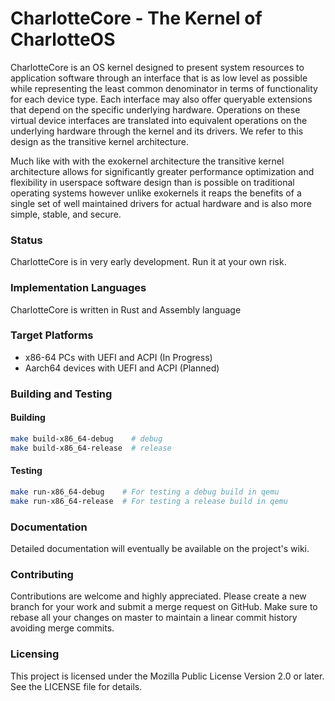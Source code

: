 # CharlotteCore - The Kernel of CharlotteOS

CharlotteCore is an OS kernel designed to present system resources to application software through an interface that is as low level as possible while representing the least common denominator in terms of functionality for each device type. Each interface may also offer queryable extensions that depend on the specific underlying hardware. Operations on these virtual device interfaces are translated into equivalent operations on the underlying hardware through the kernel and its drivers. We refer to this design as the transitive kernel architecture.

Much like with with the exokernel architecture the transitive kernel architecture allows for significantly greater performance optimization and flexibility in userspace software design than is possible on traditional operating systems however unlike exokernels it reaps the benefits of a single set of well maintained drivers for actual hardware and is also more simple, stable, and secure.

### Status

CharlotteCore is in very early development. Run it at your own risk.

### Implementation Languages

CharlotteCore is written in Rust and Assembly language

### Target Platforms

- x86-64 PCs with UEFI and ACPI (In Progress)
- Aarch64 devices with UEFI and ACPI (Planned)

### Building and Testing

#### Building

```bash
make build-x86_64-debug    # debug
make build-x86_64-release  # release
```
#### Testing

```bash
make run-x86_64-debug    # For testing a debug build in qemu
make run-x86_64-release  # For testing a release build in qemu
```
### Documentation

Detailed documentation will eventually be available on the project's wiki.

### Contributing

Contributions are welcome and highly appreciated. Please create a new branch for your work and submit a merge request on GitHub. Make sure to rebase all your changes on master to maintain a linear commit history avoiding merge commits.

### Licensing
This project is licensed under the Mozilla Public License Version 2.0 or later. See the LICENSE file for details.
